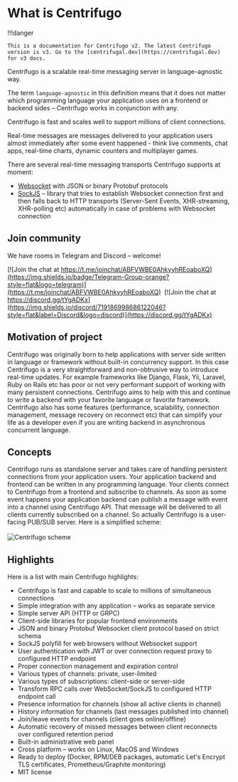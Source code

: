 # What is Centrifugo

!!!danger

    This is a documentation for Centrifugo v2. The latest Centrifugo version is v3. Go to the [centrifugal.dev](https://centrifugal.dev) for v3 docs.

Centrifugo is a scalable real-time messaging server in language-agnostic way.

The term `language-agnostic` in this definition means that it does not matter which programming language your application uses on a frontend or backend sides – Centrifugo works in conjunction with any. 

Centrifugo is fast and scales well to support millions of client connections.

Real-time messages are messages delivered to your application users almost immediately after some event happened - think live comments, chat apps, real-time charts, dynamic counters and multiplayer games.

There are several real-time messaging transports Centrifugo supports at moment:

* [Websocket](https://en.wikipedia.org/wiki/WebSocket) with JSON or binary Protobuf protocols
* [SockJS](https://github.com/sockjs/sockjs-client) – library that tries to establish Websocket connection first and then falls back to HTTP transports (Server-Sent Events, XHR-streaming, XHR-polling etc) automatically in case of problems with Websocket connection

## Join community

We have rooms in Telegram and Discord – welcome!

[![Join the chat at https://t.me/joinchat/ABFVWBE0AhkyyhREoaboXQ](https://img.shields.io/badge/Telegram-Group-orange?style=flat&logo=telegram)](https://t.me/joinchat/ABFVWBE0AhkyyhREoaboXQ) &nbsp;[![Join the chat at https://discord.gg/tYgADKx](https://img.shields.io/discord/719186998686122046?style=flat&label=Discord&logo=discord)](https://discord.gg/tYgADKx)

## Motivation of project

Centrifugo was originally born to help applications with server side written in language or framework without built-in concurrency support. In this case Centrifugo is a very straightforward and non-obtrusive way to introduce real-time updates. For example frameworks like Django, Flask, Yii, Laravel, Ruby on Rails etc has poor or not very performant support of working with many persistent connections. Centrifugo aims to help with this and continue to write a backend with your favorite language or favorite framework. Centrifugo also has some features (performance, scalability, connection management, message recovery on reconnect etc) that can simplify your life as a developer even if you are writing backend in asynchronous concurrent language.

## Concepts

Centrifugo runs as standalone server and takes care of handling persistent connections from your application users. Your application backend and frontend can be written in any programming language. Your clients connect to Centrifugo from a frontend and subscribe to channels. As soon as some event happens your application backend can publish a message with event into a channel using Centrifugo API. That message will be delivered to all clients currently subscribed on a channel. So actually Centrifugo is a user-facing PUB/SUB server. Here is a simplified scheme: 
<br><br>
![Centrifugo scheme](images/scheme_sketch.png)

## Highlights

Here is a list with main Centrifugo highlights:

* Centrifugo is fast and capable to scale to millions of simultaneous connections
* Simple integration with any application – works as separate service
* Simple server API (HTTP or GRPC)
* Client-side libraries for popular frontend environments
* JSON and binary Protobuf Websocket client protocol based on strict schema
* SockJS polyfill for web browsers without Websocket support
* User authentication with JWT or over connection request proxy to configured HTTP endpoint
* Proper connection management and expiration control
* Various types of channels: private, user-limited
* Various types of subscriptions: client-side or server-side
* Transform RPC calls over WebSocket/SockJS to configured HTTP endpoint call
* Presence information for channels (show all active clients in channel)
* History information for channels (last messages published into channel)
* Join/leave events for channels (client goes online/offline)
* Automatic recovery of missed messages between client reconnects over configured retention period
* Built-in administrative web panel
* Cross platform – works on Linux, MacOS and Windows
* Ready to deploy (Docker, RPM/DEB packages, automatic Let's Encrypt TLS certificates, Prometheus/Graphite monitoring)
* MIT license
